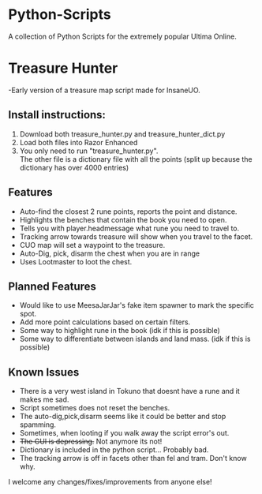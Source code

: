 # Python-Scripts
A collection of Python Scripts for the extremely popular Ultima Online.

# Treasure Hunter
 -Early version of a treasure map script made for InsaneUO.
## Install instructions:
 1. Download both treasure_hunter.py and treasure_hunter_dict.py  
 2. Load both files into Razor Enhanced  
 3. You only need to run "treasure_hunter.py".  
The other file is a dictionary file with all the points (split up because the dictionary has over 4000 entries)  

  
  ## Features
   -  Auto-find the closest 2 rune points, reports the point and distance.
   -  Highlights the benches that contain the book you need to open.
   -  Tells you with player.headmessage what rune you need to travel to.
   -  Tracking arrow towards treasure will show when you travel to the facet.
   -  CUO map will set a waypoint to the treasure.
   -  Auto-Dig, pick, disarm the chest when you are in range
   -  Uses Lootmaster to loot the chest.
## Planned Features
   - Would like to use MeesaJarJar's fake item spawner to mark the specific spot.
   - Add more point calculations based on certain filters.
   - Some way to highlight rune in the book (idk if this is possible)
   - Some way to differentiate between islands and land mass. (idk if this is possible)
## Known Issues
   - There is a very west island in Tokuno that doesnt have a rune and it makes me sad.
   - Script sometimes does not reset the benches.
   - The auto-dig,pick,disarm seems like it could be better and stop spamming.
   - Sometimes, when looting if you walk away the script error's out.
   - ~~The GUI is depressing.~~ Not anymore its not!
   - Dictionary is included in the python script... Probably bad.
   - The tracking arrow is off in facets other than fel and tram. Don't know why.


I welcome any changes/fixes/improvements from anyone else!
